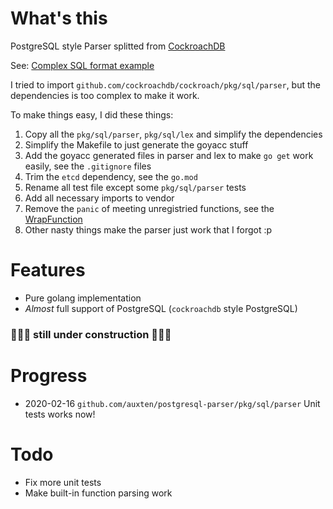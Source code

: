 # What's this
PostgreSQL style Parser splitted from [CockroachDB](github.com/cockroachdb/cockroach)

See: [Complex SQL format example](example/format.go)

I tried to import `github.com/cockroachdb/cockroach/pkg/sql/parser`, but the dependencies is too complex to make it work. 

To make things easy, I did these things:

1. Copy all the `pkg/sql/parser`, `pkg/sql/lex` and simplify the dependencies
2. Simplify the Makefile to just generate the goyacc stuff
3. Add the goyacc generated files in parser and lex to make `go get` work easily, see the `.gitignore` files
4. Trim the `etcd` dependency, see the `go.mod`
5. Rename all test file except some `pkg/sql/parser` tests
6. Add all necessary imports to vendor
7. Remove the `panic` of meeting unregistried functions, see the [WrapFunction](pkg/sql/sem/tree/function_name.go#L67)
8. Other nasty things make the parser just work that I forgot :p

# Features
- Pure golang implementation
- *Almost* full support of PostgreSQL (`cockroachdb` style PostgreSQL)

### 🚧🚧🚧 still under construction 🚧🚧🚧

# Progress
- 2020-02-16 `github.com/auxten/postgresql-parser/pkg/sql/parser` Unit tests works now!

# Todo
- Fix more unit tests
- Make built-in function parsing work
